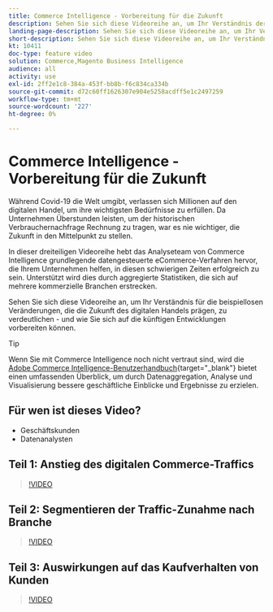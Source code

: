 ```yaml
---
title: Commerce Intelligence - Vorbereitung für die Zukunft
description: Sehen Sie sich diese Videoreihe an, um Ihr Verständnis der beispiellosen Veränderungen, die die Zukunft des digitalen Handels prägen, zu verdeutlichen.
landing-page-description: Sehen Sie sich diese Videoreihe an, um Ihr Verständnis der beispiellosen Veränderungen, die die Zukunft des digitalen Handels prägen, zu verdeutlichen.
short-description: Sehen Sie sich diese Videoreihe an, um Ihr Verständnis der beispiellosen Veränderungen, die die Zukunft des digitalen Handels prägen, zu verdeutlichen.
kt: 10411
doc-type: feature video
solution: Commerce,Magento Business Intelligence
audience: all
activity: use
exl-id: 2ff2e1c8-384a-453f-bb8b-f6c834ca334b
source-git-commit: d72c60ff1626307e904e5258acdff5e1c2497259
workflow-type: tm+mt
source-wordcount: '227'
ht-degree: 0%

---
```


# Commerce Intelligence - Vorbereitung für die Zukunft

Während Covid-19 die Welt umgibt, verlassen sich Millionen auf den digitalen Handel, um ihre wichtigsten Bedürfnisse zu erfüllen. Da Unternehmen Überstunden leisten, um der historischen Verbrauchernachfrage Rechnung zu tragen, war es nie wichtiger, die Zukunft in den Mittelpunkt zu stellen.

In dieser dreiteiligen Videoreihe hebt das Analyseteam von Commerce Intelligence grundlegende datengesteuerte eCommerce-Verfahren hervor, die Ihrem Unternehmen helfen, in diesen schwierigen Zeiten erfolgreich zu sein. Unterstützt wird dies durch aggregierte Statistiken, die sich auf mehrere kommerzielle Branchen erstrecken.

Sehen Sie sich diese Videoreihe an, um Ihr Verständnis für die beispiellosen Veränderungen, die die Zukunft des digitalen Handels prägen, zu verdeutlichen - und wie Sie sich auf die künftigen Entwicklungen vorbereiten können.

>[!TIP]
>
>Wenn Sie mit Commerce Intelligence noch nicht vertraut sind, wird die [Adobe Commerce Intelligence-Benutzerhandbuch](https://experienceleague.adobe.com/docs/commerce-business-intelligence/mbi/guide-overview.html){target="_blank"} bietet einen umfassenden Überblick, um durch Datenaggregation, Analyse und Visualisierung bessere geschäftliche Einblicke und Ergebnisse zu erzielen.

## Für wen ist dieses Video?

- Geschäftskunden
- Datenanalysten

## Teil 1: Anstieg des digitalen Commerce-Traffics

>[!VIDEO](https://video.tv.adobe.com/v/342498?quality=12&learn=on)

## Teil 2: Segmentieren der Traffic-Zunahme nach Branche

>[!VIDEO](https://video.tv.adobe.com/v/342499?quality=12&learn=on)

## Teil 3: Auswirkungen auf das Kaufverhalten von Kunden

>[!VIDEO](https://video.tv.adobe.com/v/342500?quality=12&learn=on)
